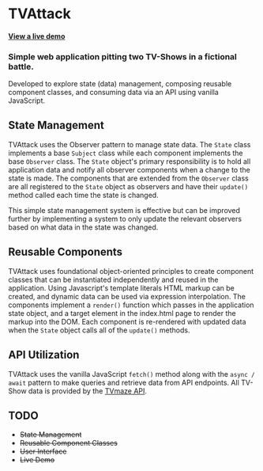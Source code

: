 # TVAttack

#### [View a live demo](https://modest-tesla-ff749d.netlify.app/)

### Simple web application pitting two TV-Shows in a fictional battle.

Developed to explore state (data) management, composing reusable component classes, and consuming data via an API using vanilla JavaScript.

## State Management

TVAttack uses the Observer pattern to manage state data. The `State` class implements a base `Subject` class while each component implements the base `Observer` class. The `State` object's primary responsibility is to hold all application data and notify all observer components when a change to the state is made. The components that are extended from the `Observer` class are all registered to the `State` object as observers and have their `update()` method called each time the state is changed.

This simple state management system is effective but can be improved further by implementing a system to only update the relevant observers based on what data in the state was changed.

## Reusable Components

TVAttack uses foundational object-oriented principles to create component classes that can be instantiated independently and reused in the application. Using Javascript's template literals HTML markup can be created, and dynamic data can be used via expression interpolation. The components implement a `render()` function which passes in the application state object, and a target element in the index.html page to render the markup into the DOM. Each component is re-rendered with updated data when the `State` object calls all of the `update()` methods.

## API Utilization

TVAttack uses the vanilla JavaScript `fetch()` method along with the `async / await` pattern to make queries and retrieve data from API endpoints. All TV-Show data is provided by the [TVmaze API](https://www.tvmaze.com/api).

## TODO

-   ~~State Management~~
-   ~~Reusable Component Classes~~
-   ~~User Interface~~
-   ~~Live Demo~~
